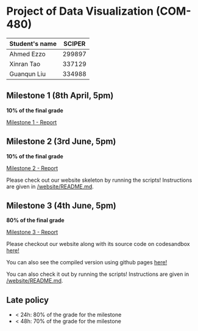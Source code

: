 # Project of Data Visualization (COM-480)

| Student's name | SCIPER |
| -------------- | ------ |
| Ahmed Ezzo | 299897 |
| Xinran Tao | 337129 |
| Guanqun Liu | 334988 |

## Milestone 1 (8th April, 5pm)

**10% of the final grade**

[Milestone 1 - Report](milestones/milestone_1.pdf)

## Milestone 2 (3rd June, 5pm)

**10% of the final grade**

[Milestone 2 - Report](milestones/milestone_2.pdf)

Please check out our website skeleton by running the scripts! 
Instructions are given in [/website/README.md](/website/README.md).

## Milestone 3 (4th June, 5pm)

**80% of the final grade**


[Milestone 3 - Report](milestones/milestone_3.pdf)

Please checkout our website along with its source code on codesandbox [here!](https://codesandbox.io/s/com-480-data-visualisation-forked-7jlhwi)

You can also see the compiled version using github pages [here!](https://com-480-data-visualization.github.io/datavis-project-2022-vizhunger/)

You can also check it out by running the scripts! 
Instructions are given in [/website/README.md](/website/README.md).

## Late policy

- < 24h: 80% of the grade for the milestone
- < 48h: 70% of the grade for the milestone

